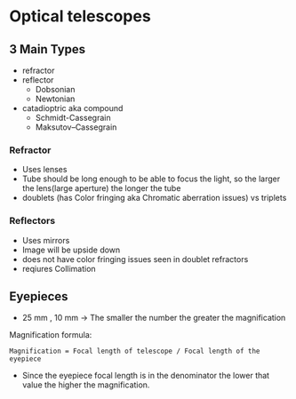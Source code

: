 # Optical telescopes

## 3 Main Types

- refractor
- reflector
  - Dobsonian
  - Newtonian 
- catadioptric aka compound
  - Schmidt-Cassegrain
  - Maksutov–Cassegrain  

### Refractor

- Uses lenses
- Tube should be long enough to be able to focus the light, so the larger the lens(large aperture) the longer the tube
- doublets (has Color fringing aka Chromatic aberration issues) vs triplets

### Reflectors

- Uses mirrors
- Image will be upside down
- does not have color fringing issues seen in doublet refractors
- reqiures Collimation

## Eyepieces

- 25 mm , 10 mm -> The smaller the number the greater the magnification

Magnification formula:

```
Magnification = Focal length of telescope / Focal length of the eyepiece
```

- Since the eyepiece focal length is in the denominator the lower that value the higher the magnification.